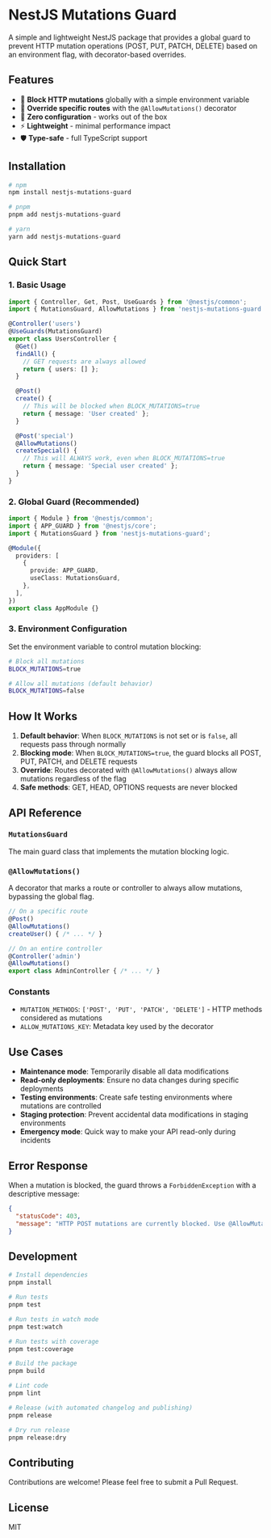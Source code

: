 # NestJS Mutations Guard

A simple and lightweight NestJS package that provides a global guard to prevent HTTP mutation operations (POST, PUT, PATCH, DELETE) based on an environment flag, with decorator-based overrides.

## Features

- 🚫 **Block HTTP mutations** globally with a simple environment variable
- 🎯 **Override specific routes** with the `@AllowMutations()` decorator
- 🔧 **Zero configuration** - works out of the box
- ⚡ **Lightweight** - minimal performance impact
- 🛡️ **Type-safe** - full TypeScript support

## Installation

```bash
# npm
npm install nestjs-mutations-guard

# pnpm
pnpm add nestjs-mutations-guard

# yarn
yarn add nestjs-mutations-guard
```

## Quick Start

### 1. Basic Usage

```typescript
import { Controller, Get, Post, UseGuards } from '@nestjs/common';
import { MutationsGuard, AllowMutations } from 'nestjs-mutations-guard';

@Controller('users')
@UseGuards(MutationsGuard)
export class UsersController {
  @Get()
  findAll() {
    // GET requests are always allowed
    return { users: [] };
  }

  @Post()
  create() {
    // This will be blocked when BLOCK_MUTATIONS=true
    return { message: 'User created' };
  }

  @Post('special')
  @AllowMutations()
  createSpecial() {
    // This will ALWAYS work, even when BLOCK_MUTATIONS=true
    return { message: 'Special user created' };
  }
}
```

### 2. Global Guard (Recommended)

```typescript
import { Module } from '@nestjs/common';
import { APP_GUARD } from '@nestjs/core';
import { MutationsGuard } from 'nestjs-mutations-guard';

@Module({
  providers: [
    {
      provide: APP_GUARD,
      useClass: MutationsGuard,
    },
  ],
})
export class AppModule {}
```

### 3. Environment Configuration

Set the environment variable to control mutation blocking:

```bash
# Block all mutations
BLOCK_MUTATIONS=true

# Allow all mutations (default behavior)
BLOCK_MUTATIONS=false
```

## How It Works

1. **Default behavior**: When `BLOCK_MUTATIONS` is not set or is `false`, all requests pass through normally
2. **Blocking mode**: When `BLOCK_MUTATIONS=true`, the guard blocks all POST, PUT, PATCH, and DELETE requests
3. **Override**: Routes decorated with `@AllowMutations()` always allow mutations regardless of the flag
4. **Safe methods**: GET, HEAD, OPTIONS requests are never blocked

## API Reference

### `MutationsGuard`

The main guard class that implements the mutation blocking logic.

### `@AllowMutations()`

A decorator that marks a route or controller to always allow mutations, bypassing the global flag.

```typescript
// On a specific route
@Post()
@AllowMutations()
createUser() { /* ... */ }

// On an entire controller
@Controller('admin')
@AllowMutations()
export class AdminController { /* ... */ }
```

### Constants

- `MUTATION_METHODS`: `['POST', 'PUT', 'PATCH', 'DELETE']` - HTTP methods considered as mutations
- `ALLOW_MUTATIONS_KEY`: Metadata key used by the decorator

## Use Cases

- **Maintenance mode**: Temporarily disable all data modifications
- **Read-only deployments**: Ensure no data changes during specific deployments
- **Testing environments**: Create safe testing environments where mutations are controlled
- **Staging protection**: Prevent accidental data modifications in staging environments
- **Emergency mode**: Quick way to make your API read-only during incidents

## Error Response

When a mutation is blocked, the guard throws a `ForbiddenException` with a descriptive message:

```json
{
  "statusCode": 403,
  "message": "HTTP POST mutations are currently blocked. Use @AllowMutations() decorator to override."
}
```

## Development

```bash
# Install dependencies
pnpm install

# Run tests
pnpm test

# Run tests in watch mode
pnpm test:watch

# Run tests with coverage
pnpm test:coverage

# Build the package
pnpm build

# Lint code
pnpm lint

# Release (with automated changelog and publishing)
pnpm release

# Dry run release
pnpm release:dry
```

## Contributing

Contributions are welcome! Please feel free to submit a Pull Request.

## License

MIT